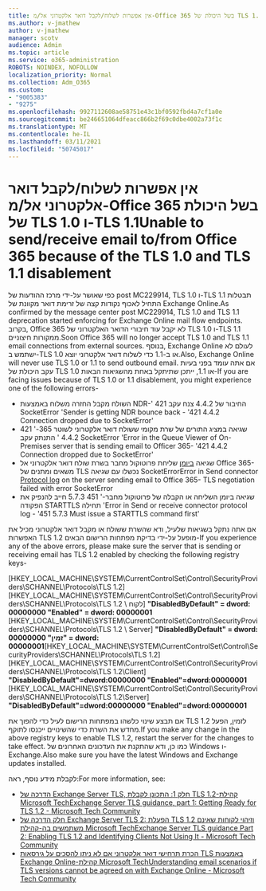 ```yaml
---
title: אין אפשרות לשלוח/לקבל דואר אלקטרוני אל/מ-Office 365 בשל היכולת של TLS 1.0 ו-TLS 1.1
ms.author: v-jmathew
author: v-jmathew
manager: scotv
audience: Admin
ms.topic: article
ms.service: o365-administration
ROBOTS: NOINDEX, NOFOLLOW
localization_priority: Normal
ms.collection: Adm_O365
ms.custom:
- "9005383"
- "9275"
ms.openlocfilehash: 9927112608ae58751e43c1bf0592fbd4a7cf1a0e
ms.sourcegitcommit: be246651064dfeacc866b2f69c0dbe4002a73f1c
ms.translationtype: MT
ms.contentlocale: he-IL
ms.lasthandoff: 03/11/2021
ms.locfileid: "50745017"
---
```

# <a name="unable-to-sendreceive-email-tofrom-office-365-because-of-the-tls-10-and-tls-11-disablement"></a><span data-ttu-id="40aac-102">אין אפשרות לשלוח/לקבל דואר אלקטרוני אל/מ-Office 365 בשל היכולת של TLS 1.0 ו-TLS 1.1</span><span class="sxs-lookup"><span data-stu-id="40aac-102">Unable to send/receive email to/from Office 365 because of the TLS 1.0 and TLS 1.1 disablement</span></span>

<span data-ttu-id="40aac-103">כפי שאושר על-ידי מרכז ההודעות של post MC229914, TLS 1.0 ו-TLS 1.1 תבטלות התחיל לאכוף נקודות קצה של זרימת דואר מקוונת של Exchange Online.</span><span class="sxs-lookup"><span data-stu-id="40aac-103">As confirmed by the message center post MC229914, TLS 1.0 and TLS 1.1 deprecation started enforcing for Exchange Online mail flow endpoints.</span></span> <span data-ttu-id="40aac-104">בקרוב, Office 365 לא יקבל עוד חיבורי הדואר האלקטרוני של TLS 1.0 ו-TLS 1.1 ממקורות חיצוניים.</span><span class="sxs-lookup"><span data-stu-id="40aac-104">Soon Office 365 will no longer accept TLS 1.0 and TLS 1.1 email connections from external sources.</span></span> <span data-ttu-id="40aac-105">בנוסף, Exchange Online לעולם לא ישתמש ב-TLS 1.0 או ב-1.1 כדי לשלוח דואר אלקטרוני יוצא.</span><span class="sxs-lookup"><span data-stu-id="40aac-105">Also, Exchange Online will never use TLS 1.0 or 1.1 to send outbound email.</span></span> <span data-ttu-id="40aac-106">אם אתה עומד בפני בעיות עקב היכולת של TLS 1.0 או 1.1, ייתכן שתיתקל באחת מהשגיאות הבאות-</span><span class="sxs-lookup"><span data-stu-id="40aac-106">If you are facing issues because of TLS 1.0 or 1.1 disablement, you might experience one of the following errors-</span></span>

- <span data-ttu-id="40aac-107">השולח מקבל החזרה משלוח באמצעות NDR-' 421 החיבור של 4.4.2 צנח עקב SocketError '</span><span class="sxs-lookup"><span data-stu-id="40aac-107">Sender is getting NDR bounce back - '421 4.4.2 Connection dropped due to SocketError'</span></span>
- <span data-ttu-id="40aac-108">שגיאה במציג התורים של שרת מקומי ששולח דואר אלקטרוני לשוטר 365-' 421 4.4.2 ' התנתק עקב SocketError '</span><span class="sxs-lookup"><span data-stu-id="40aac-108">Error in the Queue Viewer of On-Premises server that is sending email to Officer 365- '421 4.4.2 Connection dropped due to SocketError'</span></span>
- <span data-ttu-id="40aac-109">שגיאה [ביומן](https://docs.microsoft.com/exchange/mail-flow/connectors/protocol-logging) שליחת פרוטוקול מחבר בשרת שולח דואר אלקטרוני אל Office 365-משאים ומתנים של TLS נכשלו עם שגיאה SocketError</span><span class="sxs-lookup"><span data-stu-id="40aac-109">Error in Send connector [Protocol log](https://docs.microsoft.com/exchange/mail-flow/connectors/protocol-logging) on the server sending email to Office 365- TLS negotiation failed with error SocketError</span></span>
- <span data-ttu-id="40aac-110">שגיאה ביומן השליחה או הקבלה של פרוטוקול מחבר-' 451 5.7.3 חייב להנפיק את הפקודה STARTTLS תחילה '</span><span class="sxs-lookup"><span data-stu-id="40aac-110">Error in Send or receive connector protocol log - '451 5.7.3 Must issue a STARTTLS command first'</span></span>

<span data-ttu-id="40aac-111">אם אתה נתקל בשגיאות שלעיל, ודא שהשרת ששולח או מקבל דואר אלקטרוני מכיל את האפשרות TLS 1.2 מופעל על-ידי בדיקת מפתחות הרישום הבאים-</span><span class="sxs-lookup"><span data-stu-id="40aac-111">If you experience any of the above errors, please make sure the server that is sending or receiving email has TLS 1.2 enabled by checking the following registry keys-</span></span>

<span data-ttu-id="40aac-112">[HKEY_LOCAL_MACHINE\SYSTEM\CurrentControlSet\Control\SecurityProviders\SCHANNEL\Protocols\TLS 1.2] [HKEY_LOCAL_MACHINE\SYSTEM\CurrentControlSet\Control\SecurityProviders\SCHANNEL\Protocols\TLS 1.2 \ לקוח] **"DisabledByDefault" = dword: 00000000 "Enabled" = dword: 00000001** [HKEY_LOCAL_MACHINE\SYSTEM\CurrentControlSet\Control\SecurityProviders\SCHANNEL\Protocols\TLS 1.2 \ Server] **"DisabledByDefault" = dword: 00000000 "זמין" = dword: 00000001**</span><span class="sxs-lookup"><span data-stu-id="40aac-112">[HKEY_LOCAL_MACHINE\SYSTEM\CurrentControlSet\Control\SecurityProviders\SCHANNEL\Protocols\TLS 1.2] [HKEY_LOCAL_MACHINE\SYSTEM\CurrentControlSet\Control\SecurityProviders\SCHANNEL\Protocols\TLS 1.2\Client] **"DisabledByDefault"=dword:00000000 "Enabled"=dword:00000001** [HKEY_LOCAL_MACHINE\SYSTEM\CurrentControlSet\Control\SecurityProviders\SCHANNEL\Protocols\TLS 1.2\Server] **"DisabledByDefault"=dword:00000000 "Enabled"=dword:00000001**</span></span>

<span data-ttu-id="40aac-113">אם תבצע שינוי כלשהו במפתחות הרישום לעיל כדי להפוך את TLS 1.2 לזמין, הפעל מחדש את השרת כדי שהשינויים ייכנסו לתוקף.</span><span class="sxs-lookup"><span data-stu-id="40aac-113">If you make any change in the above registry keys to enable TLS 1.2, restart the server for the changes to take effect.</span></span> <span data-ttu-id="40aac-114">כמו כן, ודא שהתקנת את העדכונים האחרונים של Windows ו-Exchange.</span><span class="sxs-lookup"><span data-stu-id="40aac-114">Also make sure you have the latest Windows and Exchange updates installed.</span></span>

<span data-ttu-id="40aac-115">לקבלת מידע נוסף, ראה:</span><span class="sxs-lookup"><span data-stu-id="40aac-115">For more information, see:</span></span>

- [<span data-ttu-id="40aac-116">הדרכה של Exchange Server TLS, חלק 1: התכונן לקבלת TLS 1.2-קהילת Microsoft Tech</span><span class="sxs-lookup"><span data-stu-id="40aac-116">Exchange Server TLS guidance, part 1: Getting Ready for TLS 1.2 - Microsoft Tech Community</span></span>](https://techcommunity.microsoft.com/t5/exchange-team-blog/exchange-server-tls-guidance-part-1-getting-ready-for-tls-1-2/ba-p/607649)
- [<span data-ttu-id="40aac-117">חלק הדרכה של Exchange Server TLS 2: הפעלת TLS 1.2 וזיהוי לקוחות שאינם משתמשים בה-קהילת Microsoft Tech</span><span class="sxs-lookup"><span data-stu-id="40aac-117">Exchange Server TLS guidance Part 2: Enabling TLS 1.2 and Identifying Clients Not Using It - Microsoft Tech Community</span></span>](https://techcommunity.microsoft.com/t5/exchange-team-blog/exchange-server-tls-guidance-part-2-enabling-tls-1-2-and/ba-p/607761)
- [<span data-ttu-id="40aac-118">הכרת תרחישי דואר אלקטרוני אם לא ניתן להסכים על גירסאות TLS באמצעות Exchange Online-קהילת Microsoft Tech</span><span class="sxs-lookup"><span data-stu-id="40aac-118">Understanding email scenarios if TLS versions cannot be agreed on with Exchange Online - Microsoft Tech Community</span></span>](https://techcommunity.microsoft.com/t5/exchange-team-blog/understanding-email-scenarios-if-tls-versions-cannot-be-agreed/ba-p/2065089)

